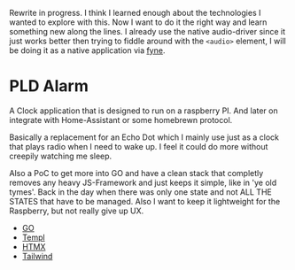 Rewrite in progress. I think I learned enough about the technologies I wanted to explore with this. Now I want to do it the right way and learn something new along the lines. I already use the native audio-driver since it just works better then trying to fiddle around with the ``<audio>`` element, I will be doing it as a native application via [fyne](https://fyne.io/).


# PLD Alarm

A Clock application that is designed to run on a raspberry PI. And later on integrate with Home-Assistant or some homebrewn protocol.

Basically a replacement for an Echo Dot which I mainly use just as a clock that plays radio when I need to wake up. I feel it could do more without creepily watching me sleep.

Also a PoC to get more into GO and have a clean stack that completly removes any heavy JS-Framework and just keeps it simple, like in 'ye old tymes'. Back in the day when there was only one state and not ALL THE STATES that have to be managed. Also I want to keep it lightweight for the Raspberry, but not really give up UX.

- [GO](https://go.dev)
- [Templ](https://templ.guide)
- [HTMX](https://htmx.org)
- [Tailwind](https://tailwindcss.com)
